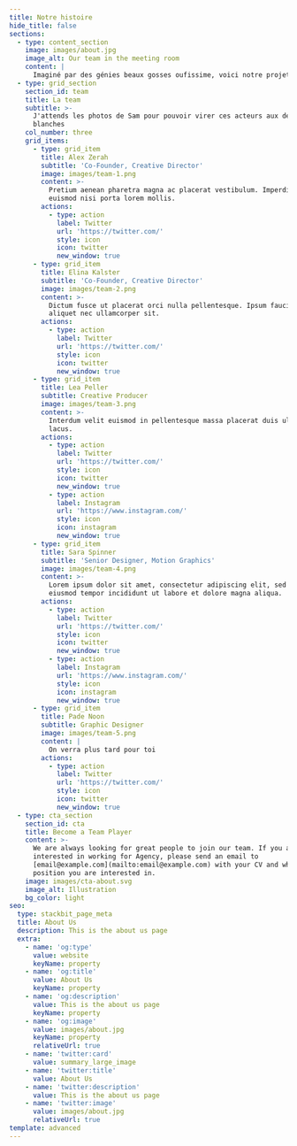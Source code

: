 ```yaml
---
title: Notre histoire
hide_title: false
sections:
  - type: content_section
    image: images/about.jpg
    image_alt: Our team in the meeting room
    content: |
      Imaginé par des génies beaux gosses oufissime, voici notre projet.
  - type: grid_section
    section_id: team
    title: La team
    subtitle: >-
      J'attends les photos de Sam pour pouvoir virer ces acteurs aux dents
      blanches
    col_number: three
    grid_items:
      - type: grid_item
        title: Alex Zerah
        subtitle: 'Co-Founder, Creative Director'
        image: images/team-1.png
        content: >-
          Pretium aenean pharetra magna ac placerat vestibulum. Imperdiet sed
          euismod nisi porta lorem mollis.
        actions:
          - type: action
            label: Twitter
            url: 'https://twitter.com/'
            style: icon
            icon: twitter
            new_window: true
      - type: grid_item
        title: Elina Kalster
        subtitle: 'Co-Founder, Creative Director'
        image: images/team-2.png
        content: >-
          Dictum fusce ut placerat orci nulla pellentesque. Ipsum faucibus vitae
          aliquet nec ullamcorper sit.
        actions:
          - type: action
            label: Twitter
            url: 'https://twitter.com/'
            style: icon
            icon: twitter
            new_window: true
      - type: grid_item
        title: Lea Peller
        subtitle: Creative Producer
        image: images/team-3.png
        content: >-
          Interdum velit euismod in pellentesque massa placerat duis ultricies
          lacus.
        actions:
          - type: action
            label: Twitter
            url: 'https://twitter.com/'
            style: icon
            icon: twitter
            new_window: true
          - type: action
            label: Instagram
            url: 'https://www.instagram.com/'
            style: icon
            icon: instagram
            new_window: true
      - type: grid_item
        title: Sara Spinner
        subtitle: 'Senior Designer, Motion Graphics'
        image: images/team-4.png
        content: >-
          Lorem ipsum dolor sit amet, consectetur adipiscing elit, sed do
          eiusmod tempor incididunt ut labore et dolore magna aliqua.
        actions:
          - type: action
            label: Twitter
            url: 'https://twitter.com/'
            style: icon
            icon: twitter
            new_window: true
          - type: action
            label: Instagram
            url: 'https://www.instagram.com/'
            style: icon
            icon: instagram
            new_window: true
      - type: grid_item
        title: Pade Noon
        subtitle: Graphic Designer
        image: images/team-5.png
        content: |
          On verra plus tard pour toi
        actions:
          - type: action
            label: Twitter
            url: 'https://twitter.com/'
            style: icon
            icon: twitter
            new_window: true
  - type: cta_section
    section_id: cta
    title: Become a Team Player
    content: >-
      We are always looking for great people to join our team. If you are
      interested in working for Agency, please send an email to
      [email@example.com](mailto:email@example.com) with your CV and which
      position you are interested in.
    image: images/cta-about.svg
    image_alt: Illustration
    bg_color: light
seo:
  type: stackbit_page_meta
  title: About Us
  description: This is the about us page
  extra:
    - name: 'og:type'
      value: website
      keyName: property
    - name: 'og:title'
      value: About Us
      keyName: property
    - name: 'og:description'
      value: This is the about us page
      keyName: property
    - name: 'og:image'
      value: images/about.jpg
      keyName: property
      relativeUrl: true
    - name: 'twitter:card'
      value: summary_large_image
    - name: 'twitter:title'
      value: About Us
    - name: 'twitter:description'
      value: This is the about us page
    - name: 'twitter:image'
      value: images/about.jpg
      relativeUrl: true
template: advanced
---
```


